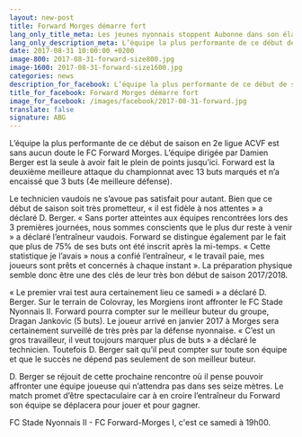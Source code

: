 ```yaml
---
layout: new-post
title: Forward Morges démarre fort
lang_only_title_meta: Les jeunes nyonnais stoppent Aubonne dans son élan
lang_only_description_meta: L’équipe la plus performante de ce début de saison en 2e ligue ACVF est sans aucun doute le FC Forward Morges. L’équipe dirigée par Damien Berger est la seule à avoir fait le plein de points jusqu’ici. Forward est la deuxième meilleure attaque du championnat avec 13 buts marqués et n’a encaissé que 3 buts (4e meilleure défense). 
date: 2017-08-31 10:00:00 +0200
image-800: 2017-08-31-forward-size800.jpg
image-1600: 2017-08-31-forward-size1600.jpg
categories: news
description_for_facebook: L’équipe la plus performante de ce début de saison en 2e ligue ACVF est sans aucun doute le FC Forward Morges. L’équipe dirigée par Damien Berger est la seule à avoir fait le plein de points jusqu’ici. Forward est la deuxième meilleure attaque du championnat avec 13 buts marqués et n’a encaissé que 3 buts (4e meilleure défense).
title_for_facebook: Forward Morges démarre fort
image_for_facebook: /images/facebook/2017-08-31-forward.jpg
translate: false
signature: ABG
---
```

L’équipe la plus performante de ce début de saison en 2e ligue ACVF est sans aucun doute le FC Forward Morges. L’équipe dirigée par Damien Berger est la seule à avoir fait le plein de points jusqu’ici. Forward est la deuxième meilleure attaque du championnat avec 13 buts marqués et n’a encaissé que 3 buts (4e meilleure défense). 

Le technicien vaudois ne s’avoue pas satisfait pour autant. Bien que ce début de saison soit très prometteur, « il est fidèle à nos attentes » a déclaré D. Berger. « Sans porter atteintes aux équipes rencontrées lors des 3 premières journées, nous sommes conscients que le plus dur reste à venir » a déclaré l’entraîneur vaudois. Forward se distingue également par le fait que plus de 75% de ses buts ont été inscrit après la mi-temps. « Cette statistique je l’avais » nous a confié l’entraîneur, « le travail paie, mes joueurs sont prêts et concernés à chaque instant ». La préparation physique semble donc être une des clés de leur très bon début de saison 2017/2018.

« Le premier vrai test aura certainement lieu ce samedi » a déclaré D. Berger. Sur le terrain de Colovray, les Morgiens iront affronter le FC Stade Nyonnais II. Forward pourra compter sur le meilleur buteur du groupe, Dragan Jankovic (5 buts). Le joueur arrivé en janvier 2017 à Morges sera certainement surveillé de très près par la défense nyonnaise. « C’est un gros travailleur, il veut toujours marquer plus de buts » a déclaré le technicien. Toutefois D. Berger sait qu’il peut compter sur toute son équipe et que le succès ne dépend pas seulement de son meilleur buteur. 

D. Berger se réjouit de cette prochaine rencontre où il pense pouvoir affronter une équipe joueuse qui n’attendra pas dans ses seize mètres. Le match promet d’être spectaculaire car à en croire l’entraîneur du Forward son équipe se déplacera pour jouer et pour gagner.

FC Stade Nyonnais II - FC Forward-Morges I, c'est ce samedi à 19h00.